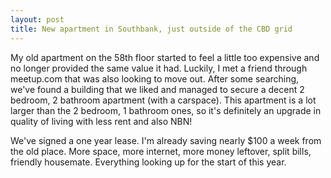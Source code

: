 ```yaml
---
layout: post
title: New apartment in Southbank, just outside of the CBD grid
---
```


My old apartment on the 58th floor started to feel a little too expensive and
no longer provided the same value it had. Luckily, I met a friend through
meetup.com that was also looking to move out. After some searching, we've found
a building that we liked and managed to secure a decent 2 bedroom, 2 bathroom
apartment (with a carspace). This apartment is a lot larger than the 2 bedroom,
1 bathroom ones, so it's definitely an upgrade in quality of living with less
rent and also NBN!

We've signed a one year lease. I'm already saving nearly $100 a week from the
old place. More space, more internet, more money leftover, split bills,
friendly housemate. Everything looking up for the start of this year.
